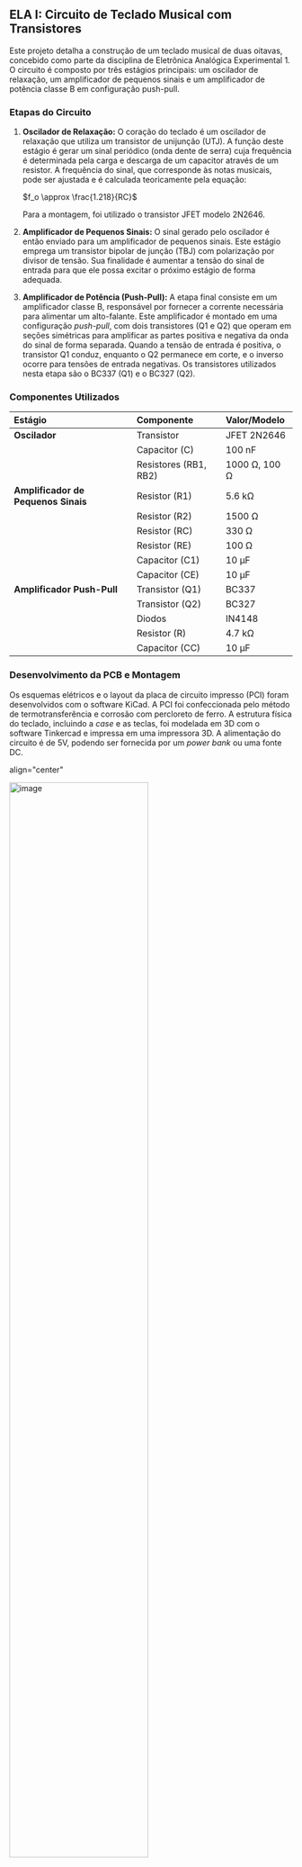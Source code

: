## ELA I: Circuito de Teclado Musical com Transistores

Este projeto detalha a construção de um teclado musical de duas oitavas, concebido como parte da disciplina de Eletrônica Analógica Experimental 1. O circuito é composto por três estágios principais: um oscilador de relaxação, um amplificador de pequenos sinais e um amplificador de potência classe B em configuração push-pull.

### Etapas do Circuito

1.  **Oscilador de Relaxação:**
    O coração do teclado é um oscilador de relaxação que utiliza um transistor de unijunção (UTJ). A função deste estágio é gerar um sinal periódico (onda dente de serra) cuja frequência é determinada pela carga e descarga de um capacitor através de um resistor. A frequência do sinal, que corresponde às notas musicais, pode ser ajustada e é calculada teoricamente pela equação:

    $f_o \approx \frac{1.218}{RC}$

    Para a montagem, foi utilizado o transistor JFET modelo 2N2646.

2.  **Amplificador de Pequenos Sinais:**
    O sinal gerado pelo oscilador é então enviado para um amplificador de pequenos sinais. Este estágio emprega um transistor bipolar de junção (TBJ) com polarização por divisor de tensão. Sua finalidade é aumentar a tensão do sinal de entrada para que ele possa excitar o próximo estágio de forma adequada.

3.  **Amplificador de Potência (Push-Pull):**
    A etapa final consiste em um amplificador classe B, responsável por fornecer a corrente necessária para alimentar um alto-falante. Este amplificador é montado em uma configuração *push-pull*, com dois transistores (Q1 e Q2) que operam em seções simétricas para amplificar as partes positiva e negativa da onda do sinal de forma separada. Quando a tensão de entrada é positiva, o transistor Q1 conduz, enquanto o Q2 permanece em corte, e o inverso ocorre para tensões de entrada negativas. Os transistores utilizados nesta etapa são o BC337 (Q1) e o BC327 (Q2).

### Componentes Utilizados

| Estágio | Componente | Valor/Modelo |
| :--- | :--- | :--- |
| **Oscilador** | Transistor | JFET 2N2646 |
| | Capacitor (C) | 100 nF |
| | Resistores (RB1, RB2) | 1000 Ω, 100 Ω |
| **Amplificador de Pequenos Sinais** | Resistor (R1) | 5.6 kΩ |
| | Resistor (R2) | 1500 Ω |
| | Resistor (RC) | 330 Ω |
| | Resistor (RE) | 100 Ω |
| | Capacitor (C1) | 10 µF |
| | Capacitor (CE) | 10 µF |
| **Amplificador Push-Pull** | Transistor (Q1) | BC337 |
| | Transistor (Q2) | BC327 |
| | Diodos | IN4148 |
| | Resistor (R) | 4.7 kΩ |
| | Capacitor (CC) | 10 µF |

### Desenvolvimento da PCB e Montagem

Os esquemas elétricos e o layout da placa de circuito impresso (PCI) foram desenvolvidos com o software KiCad. A PCI foi confeccionada pelo método de termotransferência e corrosão com percloreto de ferro. A estrutura física do teclado, incluindo a *case* e as teclas, foi modelada em 3D com o software Tinkercad e impressa em uma impressora 3D. A alimentação do circuito é de 5V, podendo ser fornecida por um *power bank* ou uma fonte DC.

<div>
  align="center"

<img src="https://github.com/user-attachments/assets/edd3df49-5a7d-437c-b2a0-a598a5d566ce"
     alt="image"
     style="width:70%; height:auto;" />

![SDLAKS](https://github.com/user-attachments/assets/8946a344-4def-4d9c-b5c6-ba1beb4de862)
</div>

---

## ELA II: Amplificador Somador de Áudio com Reforçador de Corrente

Este projeto detalha a construção de um circuito eletrônico para mixagem e amplificação de dois canais de áudio (direito e esquerdo). O sistema utiliza um amplificador operacional na configuração de somador, seguido por um estágio reforçador de corrente para alimentar um alto-falante.

### Etapas do Circuito

1.  **Estágio de Entrada e Mixagem (Amplificador Somador):**
    O coração do circuito é o amplificador operacional NE5532 (U1), configurado como um amplificador somador inversor. Os sinais de áudio dos canais esquerdo (S) e direito (R), provenientes de um adaptador Bluetooth (J5), passam por capacitores de acoplamento (C3 e C4) para remover qualquer componente DC. Em seguida, os sinais são combinados nos resistores R1 e R2 e aplicados à entrada inversora (pino 2) do amplificador operacional. O resistor de feedback R3, em conjunto com R1 e R2, define o ganho de tensão do estágio. A entrada não-inversora (pino 3) é aterrada.

2.  **Estágio de Saída (Reforçador de Corrente Push-Pull):**
    O sinal amplificado na saída do NE5532 (pino 6) é enviado para um estágio de reforço de corrente. Este estágio utiliza um par de transistores de junção bipolar (BJT) em uma configuração *push-pull* classe B, composta por um transistor NPN (Q1) e um PNP (Q2). A função desta etapa é fornecer a corrente necessária para alimentar uma carga de baixa impedância, como o alto-falante (J3), sem sobrecarregar a saída do amplificador operacional. O transistor NPN amplifica o semiciclo positivo do sinal, enquanto o transistor PNP amplifica o semiciclo negativo.

3.  **Fonte de Alimentação:**
    O circuito é alimentado por uma fonte de +5V, conectada através de uma porta USB_A (J4). Essa tensão de entrada (+VCC) é então estabilizada pelo regulador de tensão U3. Os capacitores C1 e C2 são utilizados para filtrar ruídos na entrada e na saída do regulador, garantindo uma tensão de +5V estável para o circuito. As tensões de alimentação simétricas de +15V e -15V, indicadas no esquemático para alimentar o amplificador operacional, são representativas do modo de operação ideal do componente, mas o funcionamento prático do circuito depende da fonte conectada.

### Componentes Principais

| Componente | Referência | Função |
| :--- | :--- | :--- |
| Amplificador Operacional | U1 (NE5532) | Somar e amplificar os sinais de áudio de entrada. |
| Transistor NPN | Q1 | Amplificar o semiciclo positivo do sinal de áudio. |
| Transistor PNP | Q2 | Amplificar o semiciclo negativo do sinal de áudio. |
| Regulador de Tensão | U3 | Estabilizar a tensão de alimentação em +5V. |
| Conector de Entrada | J5 | Interface para o adaptador Bluetooth. |
| Conector de Saída | J3 | Conexão para o alto-falante. |
| Conector de Alimentação | J4 (USB_A) | Ponto de entrada da alimentação de +5V. |
| Resistores | R1, R2 (10kΩ) | Resistores de entrada do somador. |
| Resistor | R3 (10kΩ) | Resistor de feedback, define o ganho. |
| Capacitores | C3, C4 (10µF) | Capacitores de acoplamento para os canais de áudio. |
| Capacitores | C1, C2 (100µF) | Capacitores de filtro para o regulador de tensão. |


<img src="https://github.com/user-attachments/assets/1e7293e1-5c7d-4e56-b1ab-3feed9f472a0"
     alt="image"
     style="width:40%; height:auto;" />
